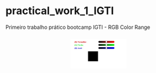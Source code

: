 # practical_work_1_IGTI
Primeiro trabalho prático bootcamp IGTI - RGB Color Range

<h3 align="center">
<img src="https://github.com/Wellington-Leite/practical_work_1_IGTI/blob/master/Video_1589906542.gif" width="30%" height="30%" />
 </h3>
